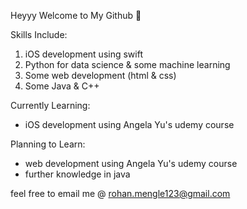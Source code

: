 Heyyy Welcome to My Github 👋 


Skills Include: 
1) iOS development using swift
2) Python for data science & some machine learning
3) Some web development (html & css)
4) Some Java & C++

Currently Learning: 
- iOS development using Angela Yu's udemy course

Planning to Learn:
- web development using Angela Yu's udemy course
- further knowledge in java

feel free to email me @ rohan.mengle123@gmail.com


<!--
**megz-mugz/megz-mugz** is a ✨ _special_ ✨ repository because its `README.md` (this file) appears on your GitHub profile.

Here are some ideas to get you started:

- 🔭 I’m currently working on ...
- 🌱 I’m currently learning ...
- 👯 I’m looking to collaborate on ...
- 🤔 I’m looking for help with ...
- 💬 Ask me about ...
- 📫 How to reach me: ...
- 😄 Pronouns: ...
- ⚡ Fun fact: ...
-->
